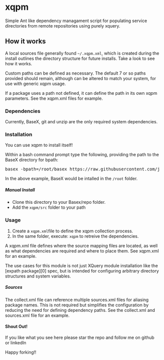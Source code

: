 # xqpm
Simple Ant like dependency managament script for populating service directories from remote repositories using purely xquery.

## How it works
A local sources file generally found `~/.xqpm.xml`, which is created during the install outlines the directory structure for future installs. Take a look to see how it works.

Custom paths can be defined as necessary. The default 7 or so paths provided should remain, although can be altered to match your system, for use with generic xqpm usage.

If a package uses a path not defined, it can define the path in its own xqpm parameters. See the xqpm.xml files for example.

### Dependencies
Currently, BaseX, git and unzip are the only required system dependencies.

### Installation
You can use xqpm to install itself!

Within a bash command prompt type the following, providing the path to the BaseX directory for bpath:
<pre>basex -bpath=/root/basex https://raw.githubusercontent.com/james-jw/xqpm/master/install.xq</pre>
In the above example, BaseX would be intalled in the <code>/root</code> folder. 

##### Manual Install
* Clone this directory to your Basex/repo folder.
* Add the <code>xqpm/src</code> folder to your path

### Usage
1) Create a <code>xqpm.xml</code>file to define the xqpm collection process. <br />
2) In the same folder, execute: <code>xqpm</code> to retreive the dependencies.

A xqpm.xml file defines where the source mapping files are located, as well as what dependencies are required and where to place them. See xqpm.xml for an example.

The use cases for this module is not just XQuery module installation like the [expath package][0] spec, but is intended for configuring arbitrary directory structures and system variables.

##### Sources
The collect.xml file can reference multiple sources.xml files for aliasing package names. This is not required but simplifies the configuration by reducing the need for defining dependency paths. See the collect.xml and sources.xml file for an example.

#### Shout Out!
If you like what you see here please star the repo and follow me on github or linkedIn

Happy forking!!
